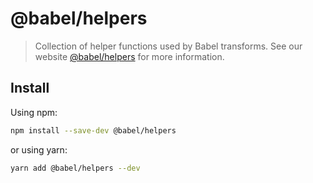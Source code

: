 # @babel/helpers
> Collection of helper functions used by Babel transforms.
See our website [@babel/helpers](https://babeljs.io/docs/babel-helpers) for more information.
## Install
Using npm:
```sh
npm install --save-dev @babel/helpers
```
or using yarn:
```sh
yarn add @babel/helpers --dev
```
